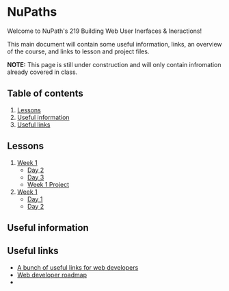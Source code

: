 # NuPaths

Welcome to NuPath's 219 Building Web User Inerfaces & Ineractions!

This main document will contain some useful information, links, an overview of the course, and links to lesson and project files.

**NOTE:** This page is still under construction and will only contain infromation already covered in class.

## Table of contents
1. [Lessons](#lessons)
2. [Useful information](#useful-information)
3. [Useful links](#useful-links)

## Lessons
1. [Week 1](https://github.com/kevinatown/nupaths_web_app/blob/main/week1/README.md)
    - [Day 2](https://github.com/kevinatown/nupaths_web_app/blob/main/week1/lessons/day2.md)
    - [Day 3](https://github.com/kevinatown/nupaths_web_app/blob/main/week1/lessons/day3.md)
    - [Week 1 Project](https://github.com/kevinatown/nupaths_web_app/blob/main/week1/project/README.md)
2. [Week 1](https://github.com/kevinatown/nupaths_web_app/blob/main/week1/README.md)
    - [Day 1](https://github.com/kevinatown/nupaths_web_app/blob/main/week2/lessons/day1.md)
    - [Day 2](https://github.com/kevinatown/nupaths_web_app/blob/main/week2/lessons/day2.md)

## Useful information

## Useful links
- [A bunch of useful links for web developers](https://andreasbm.github.io/web-skills/?compact)
- [Web developer roadmap](https://www.freecodecamp.org/news/2019-web-developer-roadmap/)
- 

